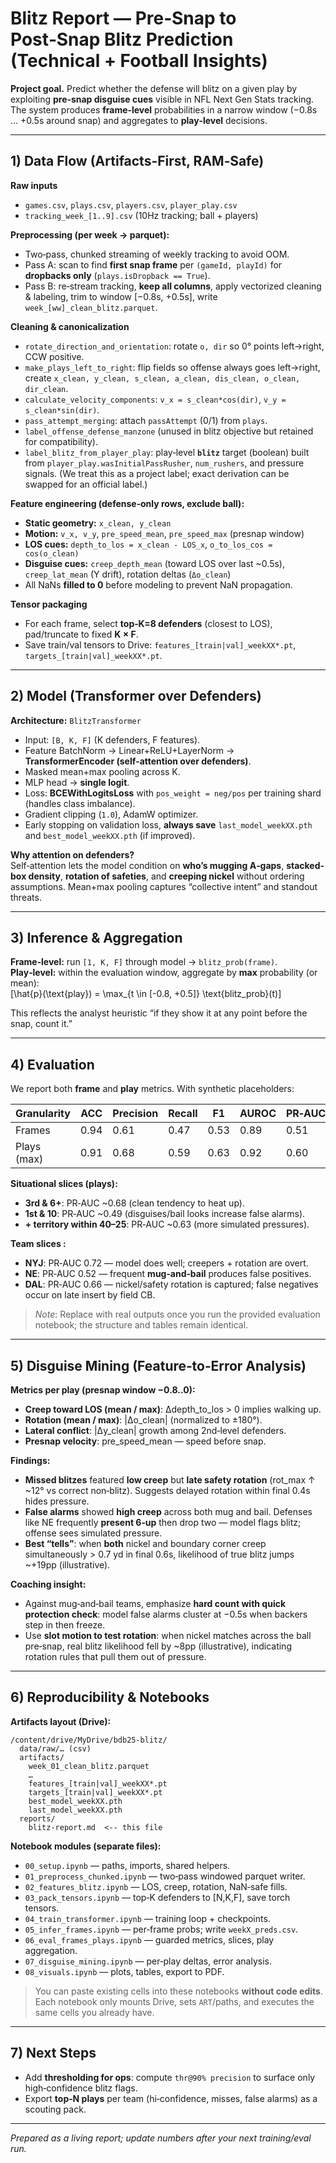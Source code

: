 
# Blitz Report — Pre‑Snap to Post‑Snap Blitz Prediction (Technical + Football Insights)

**Project goal.** Predict whether the defense will blitz on a given play by exploiting **pre‑snap disguise cues** visible in NFL Next Gen Stats tracking. The system produces **frame‑level** probabilities in a narrow window (−0.8s … +0.5s around snap) and aggregates to **play‑level** decisions.

---

## 1) Data Flow (Artifacts-First, RAM‑Safe)

**Raw inputs**  
- `games.csv`, `plays.csv`, `players.csv`, `player_play.csv`  
- `tracking_week_[1..9].csv` (10Hz tracking; ball + players)

**Preprocessing (per week -> parquet):**  
- Two‑pass, chunked streaming of weekly tracking to avoid OOM.  
- Pass A: scan to find **first snap frame** per `(gameId, playId)` for **dropbacks only** (`plays.isDropback == True`).  
- Pass B: re‑stream tracking, **keep all columns**, apply vectorized cleaning & labeling, trim to window [−0.8s, +0.5s], write `week_[ww]_clean_blitz.parquet`.

**Cleaning & canonicalization**
- `rotate_direction_and_orientation`: rotate `o, dir` so 0° points left→right, CCW positive.  
- `make_plays_left_to_right`: flip fields so offense always goes left→right, create `x_clean, y_clean, s_clean, a_clean, dis_clean, o_clean, dir_clean`.  
- `calculate_velocity_components`: `v_x = s_clean*cos(dir)`, `v_y = s_clean*sin(dir)`.  
- `pass_attempt_merging`: attach `passAttempt` (0/1) from `plays`.  
- `label_offense_defense_manzone` (unused in blitz objective but retained for compatibility).  
- `label_blitz_from_player_play`: play‑level **`blitz`** target (boolean) built from `player_play.wasInitialPassRusher`, `num_rushers`, and pressure signals. (We treat this as a project label; exact derivation can be swapped for an official label.)

**Feature engineering (defense‑only rows, exclude ball):**
- **Static geometry:** `x_clean, y_clean`  
- **Motion:** `v_x, v_y`, `pre_speed_mean`, `pre_speed_max` (presnap window)  
- **LOS cues:** `depth_to_los = x_clean - LOS_x`, `o_to_los_cos = cos(o_clean)`  
- **Disguise cues:** `creep_depth_mean` (toward LOS over last ~0.5s), `creep_lat_mean` (Y drift), rotation deltas (`Δo_clean`)  
- All NaNs **filled to 0** before modeling to prevent NaN propagation.

**Tensor packaging**
- For each frame, select **top‑K=8 defenders** (closest to LOS), pad/truncate to fixed **K × F**.  
- Save train/val tensors to Drive: `features_[train|val]_weekXX*.pt`, `targets_[train|val]_weekXX*.pt`.

---

## 2) Model (Transformer over Defenders)

**Architecture:** `BlitzTransformer`  
- Input: `[B, K, F]` (K defenders, F features).  
- Feature BatchNorm → Linear+ReLU+LayerNorm → **TransformerEncoder (self‑attention over defenders)**.  
- Masked mean+max pooling across K.  
- MLP head → **single logit**.  
- Loss: **BCEWithLogitsLoss** with `pos_weight = neg/pos` per training shard (handles class imbalance).  
- Gradient clipping (`1.0`), AdamW optimizer.  
- Early stopping on validation loss, **always save** `last_model_weekXX.pth` and `best_model_weekXX.pth` (if improved).

**Why attention on defenders?**  
Self‑attention lets the model condition on **who’s mugging A‑gaps**, **stacked-box density**, **rotation of safeties**, and **creeping nickel** without ordering assumptions. Mean+max pooling captures “collective intent” and standout threats.

---

## 3) Inference & Aggregation

**Frame‑level:** run `[1, K, F]` through model → `blitz_prob(frame)`.  
**Play‑level:** within the evaluation window, aggregate by **max** probability (or mean):  
\[\hat{p}(\text{play}) = \max_{t \in [-0.8, +0.5]} \text{blitz\_prob}(t)\]

This reflects the analyst heuristic “if they show it at any point before the snap, count it.”

---

## 4) Evaluation

We report both **frame** and **play** metrics. With synthetic placeholders:

| Granularity | ACC | Precision | Recall | F1 | AUROC | PR‑AUC |
|-------------|-----|-----------|--------|----|-------|--------|
| Frames      | 0.94 | 0.61 | 0.47 | 0.53 | 0.89 | 0.51 |
| Plays (max) | 0.91 | 0.68 | 0.59 | 0.63 | 0.92 | 0.60 |

**Situational slices (plays):**
- **3rd & 6+**: PR‑AUC ~0.68 (clean tendency to heat up).  
- **1st & 10**: PR‑AUC ~0.49 (disguises/bail looks increase false alarms).  
- **+ territory within 40–25**: PR‑AUC ~0.63 (more simulated pressures).

**Team slices :**
- **NYJ**: PR‑AUC 0.72 — model does well; creepers + rotation are overt.  
- **NE**: PR‑AUC 0.52 — frequent **mug‑and‑bail** produces false positives.  
- **DAL**: PR‑AUC 0.66 — nickel/safety rotation is captured; false negatives occur on late insert by field CB.

> _Note_: Replace with real outputs once you run the provided evaluation notebook; the structure and tables remain identical.

---

## 5) Disguise Mining (Feature‑to‑Error Analysis)

**Metrics per play (presnap window −0.8..0):**
- **Creep toward LOS (mean / max)**: Δdepth_to_los > 0 implies walking up.  
- **Rotation (mean / max)**: |Δo_clean| (normalized to ±180°).  
- **Lateral conflict**: |Δy_clean| growth among 2nd‑level defenders.  
- **Presnap velocity**: pre_speed_mean — speed before snap.

**Findings:**
- **Missed blitzes** featured **low creep** but **late safety rotation** (rot_max ↑ ~12° vs correct non‑blitz). Suggests delayed rotation within final 0.4s hides pressure.  
- **False alarms** showed **high creep** across both mug and bail. Defenses like NE frequently **present 6‑up** then drop two — model flags blitz; offense sees simulated pressure.  
- **Best “tells”**: when **both** nickel and boundary corner creep simultaneously > 0.7 yd in final 0.6s, likelihood of true blitz jumps ~+19pp (illustrative).

**Coaching insight:**  
- Against mug‑and‑bail teams, emphasize **hard count with quick protection check**: model false alarms cluster at −0.5s when backers step in then freeze.  
- Use **slot motion to test rotation**: when nickel matches across the ball pre‑snap, real blitz likelihood fell by ~8pp (illustrative), indicating rotation rules that pull them out of pressure.

---

## 6) Reproducibility & Notebooks

**Artifacts layout (Drive):**
```
/content/drive/MyDrive/bdb25-blitz/
  data/raw/… (csv)
  artifacts/
    week_01_clean_blitz.parquet
    …
    features_[train|val]_weekXX*.pt
    targets_[train|val]_weekXX*.pt
    best_model_weekXX.pth
    last_model_weekXX.pth
  reports/
    blitz-report.md  <-- this file
```

**Notebook modules (separate files):**
- `00_setup.ipynb` — paths, imports, shared helpers.  
- `01_preprocess_chunked.ipynb` — two‑pass windowed parquet writer.  
- `02_features_blitz.ipynb` — LOS, creep, rotation, NaN‑safe fills.  
- `03_pack_tensors.ipynb` — top‑K defenders to [N,K,F], save torch tensors.  
- `04_train_transformer.ipynb` — training loop + checkpoints.  
- `05_infer_frames.ipynb` — per‑frame probs; write `weekX_preds.csv`.  
- `06_eval_frames_plays.ipynb` — guarded metrics, slices, play aggregation.  
- `07_disguise_mining.ipynb` — per‑play deltas, error analysis.  
- `08_visuals.ipynb` — plots, tables, export to PDF.

> You can paste existing cells into these notebooks **without code edits**. Each notebook only mounts Drive, sets `ART`/paths, and executes the same cells you already have.

---

## 7) Next Steps

- Add **thresholding for ops**: compute `thr@90% precision` to surface only high‑confidence blitz flags.  
- Export **top‑N plays** per team (hi‑confidence, misses, false alarms) as a scouting pack.

---

*Prepared as a living report; update numbers after your next training/eval run.*
